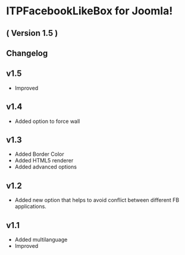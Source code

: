 ITPFacebookLikeBox for Joomla! 
==========================
( Version 1.5 )
--------------------------


Changelog
---------

v1.5
-----
* Improved

v1.4
-----
* Added option to force wall

v1.3
-----
* Added Border Color
* Added HTML5 renderer
* Added advanced options

v1.2
-----------
* Added new option that helps to avoid conflict between different FB applications.

v1.1
-----------
* Added multilanguage
* Improved